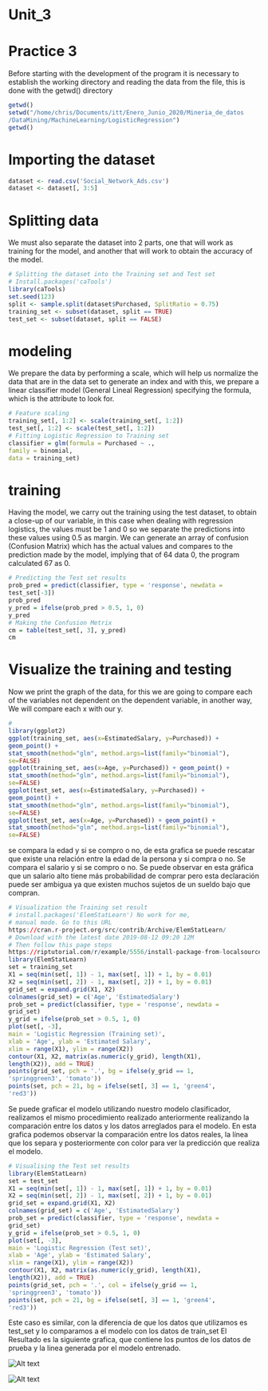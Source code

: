 # Unit_3
# Practice 3
Before starting with the development of the program it is necessary to establish the
working directory and reading the data from the file, this is done with the getwd() directory

``` R
getwd()
setwd("/home/chris/Documents/itt/Enero_Junio_2020/Mineria_de_datos
/DataMining/MachineLearning/LogisticRegression")
getwd()
```
# Importing the dataset
``` R
dataset <- read.csv('Social_Network_Ads.csv')
dataset <- dataset[, 3:5]
```
# Splitting data

We must also separate the dataset into 2 parts, one that will work as
training for the model, and another that will work to obtain the accuracy of the
model.

``` R
# Splitting the dataset into the Training set and Test set
# Install.packages('caTools')
library(caTools)
set.seed(123)
split <- sample.split(dataset$Purchased, SplitRatio = 0.75)
training_set <- subset(dataset, split == TRUE)
test_set <- subset(dataset, split == FALSE)
```
# modeling
We prepare the data by performing a scale, which will help us normalize the data
that are in the data set to generate an index and with this, we prepare a
linear classifier model (General Lineal Regression) specifying the formula, which
is the attribute to look for.
``` R
# Feature scaling
training_set[, 1:2] <- scale(training_set[, 1:2])
test_set[, 1:2] <- scale(test_set[, 1:2])
# Fitting Logistic Regression to Training set
classifier = glm(formula = Purchased ~ .,
family = binomial,
data = training_set)
```
# training
Having the model, we carry out the training using the test dataset, to
obtain a close-up of our variable, in this case when dealing with regression
logistics, the values ​​must be 1 and 0 so we separate the predictions into
these values ​​using 0.5 as margin. We can generate an array of
confusion (Confusion Matrix) which has the actual values ​​and compares to the
prediction made by the model, implying that of 64 data 0, the
program calculated 67 as 0.
``` R
# Predicting the Test set results
prob_pred = predict(classifier, type = 'response', newdata =
test_set[-3])
prob_pred
y_pred = ifelse(prob_pred > 0.5, 1, 0)
y_pred
# Making the Confusion Metrix
cm = table(test_set[, 3], y_pred)
cm
 ```
# Visualize the training and testing 
Now we print the graph of the data, for this we are going to compare each of the variables not dependent on the dependent variable, in another way, We will compare each x with our y.
``` R
#
library(ggplot2)
ggplot(training_set, aes(x=EstimatedSalary, y=Purchased)) +
geom_point() +
stat_smooth(method="glm", method.args=list(family="binomial"),
se=FALSE)
ggplot(training_set, aes(x=Age, y=Purchased)) + geom_point() +
stat_smooth(method="glm", method.args=list(family="binomial"),
se=FALSE)
ggplot(test_set, aes(x=EstimatedSalary, y=Purchased)) +
geom_point() +
stat_smooth(method="glm", method.args=list(family="binomial"),
se=FALSE)
ggplot(test_set, aes(x=Age, y=Purchased)) + geom_point() +
stat_smooth(method="glm", method.args=list(family="binomial"),
se=FALSE)
 ```
se compara la edad y si se compro o no, de esta grafica se puede rescatar que
existe una relación entre la edad de la persona y si compra o no.
Se compara el salario y si se compro o no.
Se puede observar en esta gráfica que un salario alto tiene más probabilidad de
comprar pero esta declaración puede ser ambigua ya que existen muchos sujetos
de un sueldo bajo que compran.
``` R
# Visualization the Training set result
# install.packages('ElemStatLearn') No work for me,
# manual mode. Go to this URL
https://cran.r-project.org/src/contrib/Archive/ElemStatLearn/
# Download with the latest date 2019-08-12 09:20 12M
# Then follow this page steps
https://riptutorial.com/r/example/5556/install-package-from-localsource
library(ElemStatLearn)
set = training_set
X1 = seq(min(set[, 1]) - 1, max(set[, 1]) + 1, by = 0.01)
X2 = seq(min(set[, 2]) - 1, max(set[, 2]) + 1, by = 0.01)
grid_set = expand.grid(X1, X2)
colnames(grid_set) = c('Age', 'EstimatedSalary')
prob_set = predict(classifier, type = 'response', newdata =
grid_set)
y_grid = ifelse(prob_set > 0.5, 1, 0)
plot(set[, -3],
main = 'Logistic Regression (Training set)',
xlab = 'Age', ylab = 'Estimated Salary',
xlim = range(X1), ylim = range(X2))
contour(X1, X2, matrix(as.numeric(y_grid), length(X1),
length(X2)), add = TRUE)
points(grid_set, pch = '.', bg = ifelse(y_grid == 1,
'springgreen3', 'tomato'))
points(set, pch = 21, bg = ifelse(set[, 3] == 1, 'green4',
'red3'))
```

Se puede graficar el modelo utilizando nuestro modelo clasificador, realizamos el
mismo procedimiento realizado anteriormente realizando la comparación entre los
datos y los datos arreglados para el modelo. En esta grafica podemos observar la
comparación entre los datos reales, la línea que los separa y posteriormente con
color para ver la predicción que realiza el modelo.

``` R
# Visualising the Test set results
library(ElemStatLearn)
set = test_set
X1 = seq(min(set[, 1]) - 1, max(set[, 1]) + 1, by = 0.01)
X2 = seq(min(set[, 2]) - 1, max(set[, 2]) + 1, by = 0.01)
grid_set = expand.grid(X1, X2)
colnames(grid_set) = c('Age', 'EstimatedSalary')
prob_set = predict(classifier, type = 'response', newdata =
grid_set)
y_grid = ifelse(prob_set > 0.5, 1, 0)
plot(set[, -3],
main = 'Logistic Regression (Test set)',
xlab = 'Age', ylab = 'Estimated Salary',
xlim = range(X1), ylim = range(X2))
contour(X1, X2, matrix(as.numeric(y_grid), length(X1),
length(X2)), add = TRUE)
points(grid_set, pch = '.', col = ifelse(y_grid == 1,
'springgreen3', 'tomato'))
points(set, pch = 21, bg = ifelse(set[, 3] == 1, 'green4',
'red3'))
```

Este caso es similar, con la diferencia de que los datos que utilizamos es test_set y
lo comparamos a el modelo con los datos de train_set
El Resultado es la siguiente grafica, que contiene los puntos de los datos de prueba
y la linea generada por el modelo entrenado.

![Alt text](Image1.PNG?raw=true)

![Alt text](Image2.PNG?raw=true)